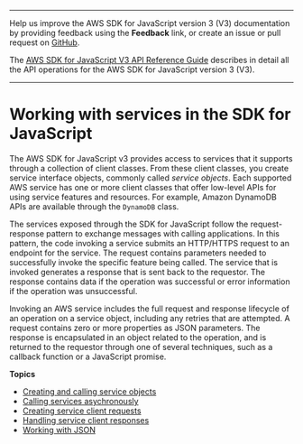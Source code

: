 --------

Help us improve the AWS SDK for JavaScript version 3 \(V3\) documentation by providing feedback using the **Feedback** link, or create an issue or pull request on [GitHub](https://github.com/awsdocs/aws-sdk-for-javascript-v3)\.

 The [AWS SDK for JavaScript V3 API Reference Guide](https://docs.aws.amazon.com/AWSJavaScriptSDK/v3/latest/index.html) describes in detail all the API operations for the AWS SDK for JavaScript version 3 \(V3\)\.

--------

# Working with services in the SDK for JavaScript<a name="working-with-services"></a>

The AWS SDK for JavaScript v3 provides access to services that it supports through a collection of client classes\. From these client classes, you create service interface objects, commonly called *service objects*\. Each supported AWS service has one or more client classes that offer low\-level APIs for using service features and resources\. For example, Amazon DynamoDB APIs are available through the `DynamoDB` class\.

The services exposed through the SDK for JavaScript follow the request\-response pattern to exchange messages with calling applications\. In this pattern, the code invoking a service submits an HTTP/HTTPS request to an endpoint for the service\. The request contains parameters needed to successfully invoke the specific feature being called\. The service that is invoked generates a response that is sent back to the requestor\. The response contains data if the operation was successful or error information if the operation was unsuccessful\. 

Invoking an AWS service includes the full request and response lifecycle of an operation on a service object, including any retries that are attempted\. A request contains zero or more properties as JSON parameters\. The response is encapsulated in an object related to the operation, and is returned to the requestor through one of several techniques, such as a callback function or a JavaScript promise\.

**Topics**
+ [Creating and calling service objects](creating-and-calling-service-objects.md)
+ [Calling services asychronously](calling-services-asynchronously.md)
+ [Creating service client requests](the-request-object.md)
+ [Handling service client responses](the-response-object.md)
+ [Working with JSON](working-with-json.md)